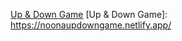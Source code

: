 <a href="https://noonaupdowngame.netlify.app/" target="_blank">Up & Down Game</a>
[Up & Down Game]: https://noonaupdowngame.netlify.app/
